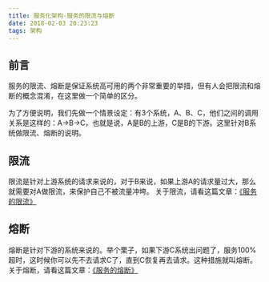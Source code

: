 ```yaml
---
title: 服务化架构-服务的限流与熔断
date: 2018-02-03 20:23:23
tags: 架构
---
```


## 前言 ##
服务的限流、熔断是保证系统高可用的两个非常重要的举措，但有人会把限流和熔断的概念混淆，在这里做一个简单的区分。

为了方便说明，我们先做一个情景设定：有3个系统，A、B、C，他们之间的调用关系是这样的：A->B->C，也就是说，A是B的上游，C是B的下游。这里针对B系统做限流、熔断的说明。

## 限流 ##
限流是针对上游系统的请求来说的，对于B来说，如果上游A的请求量过大，那么就需要对A做限流，来保护自己不被流量冲垮。
关于限流，请看这篇文章：[《服务的限流》](http://fengfu.io/2017/04/22/%E6%9C%8D%E5%8A%A1%E5%8C%96%E6%9E%B6%E6%9E%84-%E6%9C%8D%E5%8A%A1%E7%9A%84%E9%99%90%E6%B5%81/)

## 熔断 ##
熔断是针对下游的系统来说的。举个栗子，如果下游C系统出问题了，服务100%超时，这时候你可以先不去请求C了，直到C恢复再去请求。这种措施就叫熔断。
关于熔断，请看这篇文章：[《服务的熔断》](http://fengfu.io/2018/02/28/%E6%9C%8D%E5%8A%A1%E5%8C%96%E6%9E%B6%E6%9E%84-%E6%9C%8D%E5%8A%A1%E7%9A%84%E7%86%94%E6%96%AD/)
